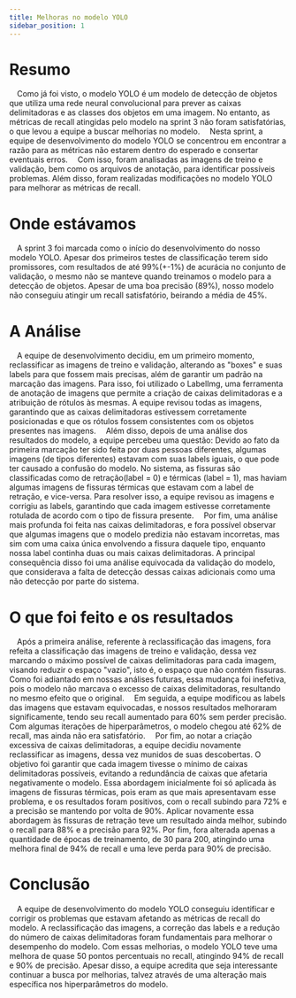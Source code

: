 ```yaml
---
title: Melhoras no modelo YOLO
sidebar_position: 1
---
```


# Resumo

&emsp;Como já foi visto, o modelo YOLO é um modelo de detecção de objetos que utiliza uma rede neural convolucional para prever as caixas delimitadoras e as classes dos objetos em uma imagem. No entanto, as métricas de recall atingidas pelo modelo na sprint 3 não foram satisfatórias, o que levou a equipe a buscar melhorias no modelo.
&emsp;Nesta sprint, a equipe de desenvolvimento do modelo YOLO se concentrou em encontrar a razão para as métricas não estarem dentro do esperado e consertar eventuais erros. 
&emsp;Com isso, foram analisadas as imagens de treino e validação, bem como os arquivos de anotação, para identificar possíveis problemas. Além disso, foram realizadas modificações no modelo YOLO para melhorar as métricas de recall.

# Onde estávamos
&emsp;A sprint 3 foi marcada como o início do desenvolvimento do nosso modelo YOLO. Apesar dos primeiros testes de classificação terem sido promissores, com resultados de até 99%(+-1%) de acurácia no conjunto de validação, o mesmo não se manteve quando treinamos o modelo para a detecção de objetos. Apesar de uma boa precisão (89%), nosso modelo não conseguiu atingir um recall satisfatório, beirando a média de 45%.

# A Análise
&emsp;A equipe de desenvolvimento decidiu, em um primeiro momento, reclassificar as imagens de treino e validação, alterando as "boxes" e suas labels para que fossem mais precisas, além de garantir um padrão na marcação das imagens. Para isso, foi utilizado o LabelImg, uma ferramenta de anotação de imagens que permite a criação de caixas delimitadoras e a atribuição de rótulos às mesmas. A equipe revisou todas as imagens, garantindo que as caixas delimitadoras estivessem corretamente posicionadas e que os rótulos fossem consistentes com os objetos presentes nas imagens.
&emsp;Além disso, depois de uma análise dos resultados do modelo, a equipe percebeu uma questão: Devido ao fato da primeira marcação ter sido feita por duas pessoas diferentes, algumas imagens (de tipos diferentes) estavam com suas labels iguais, o que pode ter causado a confusão do modelo. No sistema, as fissuras são classificadas como de retração(label = 0) e térmicas (label = 1), mas haviam algumas imagens de fissuras térmicas que estavam com a label de retração, e vice-versa. Para resolver isso, a equipe revisou as imagens e corrigiu as labels, garantindo que cada imagem estivesse corretamente rotulada de acordo com o tipo de fissura presente.
&emsp;Por fim, uma análise mais profunda foi feita nas caixas delimitadoras, e fora possível observar que algumas imagens que o modelo predizia não estavam incorretas, mas sim com uma caixa única envolvendo a fissura daquele tipo, enquanto nossa label continha duas ou mais caixas delimitadoras. A principal consequência disso foi uma análise equivocada da validação do modelo, que considerava a falta de detecção dessas caixas adicionais como uma não detecção por parte do sistema.

# O que foi feito e os resultados
&emsp;Após a primeira análise, referente à reclassificação das imagens, fora refeita a classificação das imagens de treino e validação, dessa vez marcando o máximo possível de caixas delimitadoras para cada imagem, visando reduzir o espaço "vazio", isto é, o espaço que não contém fissuras. Como foi adiantado em nossas análises futuras, essa mudança foi inefetiva, pois o modelo não marcava o excesso de caixas delimitadoras, resultando no mesmo efeito que o original.
&emsp;Em seguida, a equipe modificou as labels das imagens que estavam equivocadas, e nossos resultados melhoraram significamente, tendo seu recall aumentado para 60% sem perder precisão. Com algumas iterações de hiperparâmetros, o modelo chegou até 62% de recall, mas ainda não era satisfatório.
&emsp;Por fim, ao notar a criação excessiva de caixas delimitadoras, a equipe decidiu novamente reclassificar as imagens, dessa vez munidos de suas descobertas. O objetivo foi garantir que cada imagem tivesse o mínimo de caixas delimitadoras possíveis, evitando a redundância de caixas que afetaria negativamente o modelo. Essa abordagem inicialmente foi só aplicada às imagens de fissuras térmicas, pois eram as que mais apresentavam esse problema, e os resultados foram positivos, com o recall subindo para 72% e a precisão se mantendo por volta de 90%. Aplicar novamente essa abordagem às fissuras de retração teve um resultado ainda melhor, subindo o recall para 88% e a precisão para 92%. Por fim, fora alterada apenas a quantidade de épocas de treinamento, de 30 para 200, atingindo uma melhora final de 94% de recall e uma leve perda para 90% de precisão.

# Conclusão
&emsp;A equipe de desenvolvimento do modelo YOLO conseguiu identificar e corrigir os problemas que estavam afetando as métricas de recall do modelo. A reclassificação das imagens, a correção das labels e a redução do número de caixas delimitadoras foram fundamentais para melhorar o desempenho do modelo. Com essas melhorias, o modelo YOLO teve uma melhora de quase 50 pontos percentuais no recall, atingindo 94% de recall e 90% de precisão. Apesar disso, a equipe acredita que seja interessante continuar a busca por melhorias, talvez através de uma alteração mais específica nos hiperparâmetros do modelo.